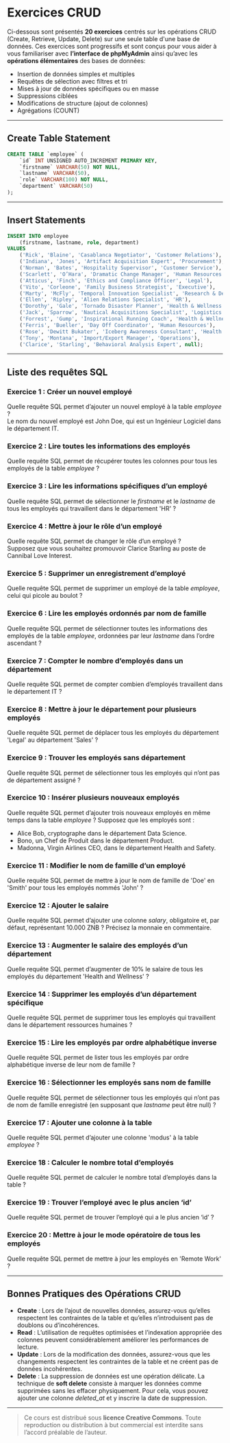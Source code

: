 # **Exercices CRUD**

Ci-dessous sont présentés **20 exercices** centrés sur les opérations CRUD (Create, Retrieve, Update, Delete) sur une seule table d'une base de données.
Ces exercices sont progressifs et sont conçus pour vous aider à vous familiariser avec **l’interface de phpMyAdmin** ainsi qu’avec les **opérations élémentaires** des bases de données:

- Insertion de données simples et multiples
- Requêtes de sélection avec filtres et tri
- Mises à jour de données spécifiques ou en masse
- Suppressions ciblées
- Modifications de structure (ajout de colonnes)
- Agrégations (COUNT)

---

## Create Table Statement

```sql
CREATE TABLE `employee` (
    `id` INT UNSIGNED AUTO_INCREMENT PRIMARY KEY,
    `firstname` VARCHAR(50) NOT NULL,
    `lastname` VARCHAR(50),
    `role` VARCHAR(100) NOT NULL,
    `department` VARCHAR(50)
);
```

---

## Insert Statements

```sql
INSERT INTO employee
    (firstname, lastname, role, department)
VALUES
    ('Rick', 'Blaine', 'Casablanca Negotiator', 'Customer Relations'),
    ('Indiana', 'Jones', 'Artifact Acquisition Expert', 'Procurement'),
    ('Norman', 'Bates', 'Hospitality Supervisor', 'Customer Service'),
    ('Scarlett', 'O’Hara', 'Dramatic Change Manager', 'Human Resources'),
    ('Atticus', 'Finch', 'Ethics and Compliance Officer', 'Legal'),
    ('Vito', 'Corleone', 'Family Business Strategist', 'Executive'),
    ('Marty', 'McFly', 'Temporal Innovation Specialist', 'Research & Development'),
    ('Ellen', 'Ripley', 'Alien Relations Specialist', 'HR'),
    ('Dorothy', 'Gale', 'Tornado Disaster Planner', 'Health & Wellness'),
    ('Jack', 'Sparrow', 'Nautical Acquisitions Specialist', 'Logistics'),
    ('Forrest', 'Gump', 'Inspirational Running Coach', 'Health & Wellness'),
    ('Ferris', 'Bueller', 'Day Off Coordinator', 'Human Resources'),
    ('Rose', 'Dewitt Bukater', 'Iceberg Awareness Consultant', 'Health & Safety'),
    ('Tony', 'Montana', 'Import/Export Manager', 'Operations'),
    ('Clarice', 'Starling', 'Behavioral Analysis Expert', null);
```

---

## Liste des requêtes SQL

### Exercice 1 : Créer un nouvel employé

Quelle requête SQL permet d’ajouter un nouvel employé à la table _employee_ ?  
 Le nom du nouvel employé est John Doe, qui est un Ingénieur Logiciel dans le département IT.

### Exercice 2 : Lire toutes les informations des employés

Quelle requête SQL permet de récupérer toutes les colonnes pour tous les employés de la table _employee_ ?

### Exercice 3 : Lire les informations spécifiques d’un employé

Quelle requête SQL permet de sélectionner le _firstname_ et le _lastname_ de tous les employés qui travaillent dans le département 'HR' ?

### Exercice 4 : Mettre à jour le rôle d’un employé

Quelle requête SQL permet de changer le rôle d’un employé ?  
Supposez que vous souhaitez promouvoir Clarice Starling au poste de Cannibal Love Interest.

### Exercice 5 : Supprimer un enregistrement d’employé

Quelle requête SQL permet de supprimer un employé de la table _employee_, celui qui picole au boulot ?

### Exercice 6 : Lire les employés ordonnés par nom de famille

Quelle requête SQL permet de sélectionner toutes les informations des employés de la table *employee*, ordonnées par leur *lastname* dans l’ordre ascendant ?

### Exercice 7 : Compter le nombre d’employés dans un département

Quelle requête SQL permet de compter combien d’employés travaillent dans le département IT ?

### Exercice 8 : Mettre à jour le département pour plusieurs employés

Quelle requête SQL permet de déplacer tous les employés du département 'Legal' au département 'Sales' ?
### Exercice 9 : Trouver les employés sans département
Quelle requête SQL permet de sélectionner tous les employés qui n’ont pas de département assigné ?
### Exercice 10 : Insérer plusieurs nouveaux employés
Quelle requête SQL permet d’ajouter trois nouveaux employés en même temps dans la table _employee_ ?
Supposez que les employés sont :
- Alice Bob, cryptographe dans le département Data Science.
- Bono, un Chef de Produit dans le département Product.
- Madonna, Virgin Airlines CEO, dans le département Health and Safety.
### Exercice 11 : Modifier le nom de famille d’un employé
Quelle requête SQL permet de mettre à jour le nom de famille de 'Doe' en 'Smith' pour tous les employés nommés 'John' ?
### Exercice 12 : Ajouter le salaire
Quelle requête SQL permet d’ajouter une colonne _salary_, obligatoire et, par défaut, représentant 10.000 ZNB ?
Précisez la monnaie en commentaire.
### Exercice 13 : Augmenter le salaire des employés d’un département
Quelle requête SQL permet d’augmenter de 10% le salaire de tous les employés du département 'Health and Wellness' ?
### Exercice 14 : Supprimer les employés d’un département spécifique
Quelle requête SQL permet de supprimer tous les employés qui travaillent dans le département ressources humaines ?
### Exercice 15 : Lire les employés par ordre alphabétique inverse
Quelle requête SQL permet de lister tous les employés par ordre alphabétique inverse de leur nom de famille ?
### Exercice 16 : Sélectionner les employés sans nom de famille
Quelle requête SQL permet de sélectionner tous les employés qui n’ont pas de nom de famille enregistré (en supposant que _lastname_ peut être null) ?
### Exercice 17 : Ajouter une colonne à la table
Quelle requête SQL permet d’ajouter une colonne 'modus' à la table _employee_ ?
### Exercice 18 : Calculer le nombre total d’employés
Quelle requête SQL permet de calculer le nombre total d’employés dans la table ?
### Exercice 19 : Trouver l’employé avec le plus ancien ‘id’
Quelle requête SQL permet de trouver l’employé qui a le plus ancien ‘id’ ?
### Exercice 20 : Mettre à jour le mode opératoire de tous les employés
Quelle requête SQL permet de mettre à jour les employés en 'Remote Work' ?

---

## Bonnes Pratiques des Opérations CRUD

- **Create** : Lors de l’ajout de nouvelles données, assurez-vous qu’elles respectent les contraintes de la table et qu’elles n’introduisent pas de doublons ou d’incohérences.
- **Read** : L’utilisation de requêtes optimisées et l’indexation appropriée des colonnes peuvent considérablement améliorer les performances de lecture.
- **Update** : Lors de la modification des données, assurez-vous que les changements respectent les contraintes de la table et ne créent pas de données incohérentes.
- **Delete** : La suppression de données est une opération délicate. La technique de **soft delete** consiste à marquer les données comme supprimées sans les effacer physiquement. Pour cela, vous pouvez ajouter une colonne _deleted_at_ et y inscrire la date de suppression.

---
> Ce cours est distribué sous **licence Creative Commons**. Toute reproduction ou distribution à but commercial est interdite sans l’accord préalable de l’auteur.
